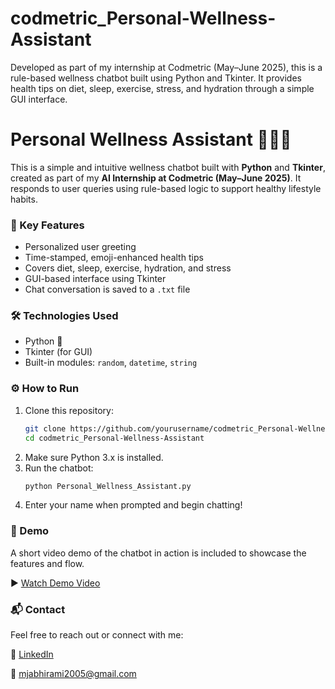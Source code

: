 # codmetric_Personal-Wellness-Assistant
Developed as part of my internship at Codmetric (May–June 2025), this is a rule-based wellness chatbot built using Python and Tkinter. It provides health tips on diet, sleep, exercise, stress, and hydration through a simple GUI interface.

# Personal Wellness Assistant 💬🧘‍♀️

This is a simple and intuitive wellness chatbot built with **Python** and **Tkinter**, created as part of my **AI Internship at Codmetric (May–June 2025)**. It responds to user queries using rule-based logic to support healthy lifestyle habits.

### 🧠 Key Features

- Personalized user greeting  
- Time-stamped, emoji-enhanced health tips  
- Covers diet, sleep, exercise, hydration, and stress  
- GUI-based interface using Tkinter  
- Chat conversation is saved to a `.txt` file  

### 🛠️ Technologies Used

- Python 🐍  
- Tkinter (for GUI)  
- Built-in modules: `random`, `datetime`, `string`

### ⚙️ How to Run

1. Clone this repository:
   ```bash
   git clone https://github.com/yourusername/codmetric_Personal-Wellness-Assistant.git
   cd codmetric_Personal-Wellness-Assistant
2. Make sure Python 3.x is installed.
3. Run the chatbot:
   ```bash
   python Personal_Wellness_Assistant.py
4. Enter your name when prompted and begin chatting!

### 🎥 Demo

A short video demo of the chatbot in action is included to showcase the features and flow.

▶️ [Watch Demo Video](Task1_codmetric)

### 📬 Contact

Feel free to reach out or connect with me:

🔗 [LinkedIn](www.linkedin.com/in/abhirami-mj)

📧 mjabhirami2005@gmail.com
